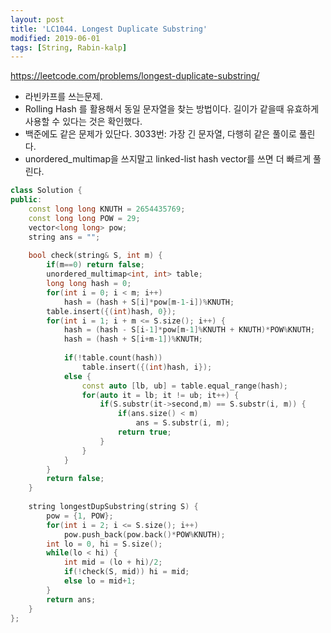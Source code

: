 ```yaml
---
layout: post
title: 'LC1044. Longest Duplicate Substring'
modified: 2019-06-01
tags: [String, Rabin-kalp]
---
```


<https://leetcode.com/problems/longest-duplicate-substring/>

- 라빈카프를 쓰는문제.
- Rolling Hash 를 활용해서 동일 문자열을 찾는 방법이다. 길이가 같을때 유효하게 사용할 수 있다는 것은 확인했다.
- 백준에도 같은 문제가 있단다. 3033번: 가장 긴 문자열, 다행히 같은 풀이로 풀린다.
- unordered_multimap을 쓰지말고 linked-list hash vector를 쓰면 더 빠르게 풀린다.

```c++
class Solution {
public:
    const long long KNUTH = 2654435769;
    const long long POW = 29;
    vector<long long> pow;
    string ans = "";
    
    bool check(string& S, int m) {
        if(m==0) return false;
        unordered_multimap<int, int> table;
        long long hash = 0;
        for(int i = 0; i < m; i++)
            hash = (hash + S[i]*pow[m-1-i])%KNUTH;
        table.insert({(int)hash, 0});
        for(int i = 1; i + m <= S.size(); i++) {
            hash = (hash - S[i-1]*pow[m-1]%KNUTH + KNUTH)*POW%KNUTH;
            hash = (hash + S[i+m-1])%KNUTH;
            
            if(!table.count(hash))
                table.insert({(int)hash, i});
            else {
                const auto [lb, ub] = table.equal_range(hash);
                for(auto it = lb; it != ub; it++) {
                    if(S.substr(it->second,m) == S.substr(i, m)) {
                        if(ans.size() < m)
                            ans = S.substr(i, m);
                        return true;
                    }
                }
            }
        }
        return false;
    }
           
    string longestDupSubstring(string S) {
        pow = {1, POW};
        for(int i = 2; i <= S.size(); i++)
            pow.push_back(pow.back()*POW%KNUTH);
        int lo = 0, hi = S.size();
        while(lo < hi) {
            int mid = (lo + hi)/2;
            if(!check(S, mid)) hi = mid;
            else lo = mid+1;
        }
        return ans;
    }
};

```